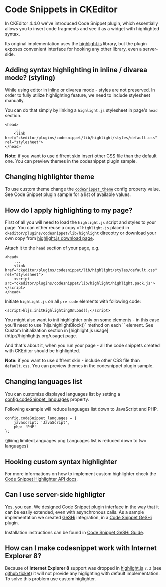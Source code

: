 # Code Snippets in CKEditor

In CKEditor 4.4.0 we've introduced Code Snippet plugin, which essentially allows you to insert code fragments and see it as a widget with highlighted syntax.

Its original implementation uses the [highlight.js](http://highlightjs.org) library, but the plugin exposes convenient interface for hooking any other library, even a server-side.

## Adding syntax highlighting in inline / divarea mode? (styling)

While using editor in [inline](#!/guide/dev_inline) or divarea mode - styles are not preserved. In order to fully utilize highlighting feature, we need to include stylesheet manually.

You can do that simply by linking a `highlight.js` stylesheet in page's `head` section.

	<head>
		...
		<link href="ckeditor/plugins/codesnippet/lib/highlight/styles/default.css" rel="stylesheet">
	</head>

**Note:** if you want to use diffrent skin insert other CSS file than the default one. You can preview themes in the codesnippet plugin sample.

## Changing highlighter theme

To use custom theme change the [`codeSnippet_theme`](#!/api/CKEDITOR.config-cfg-codeSnippet_theme) config property value. See Code Snippet plugin sample for a list of available values.

## How do I apply highlighting to my page?

First of all you will need to load the `highlight.js` script and styles to your page. You can either reuse a copy of `highlight.js` placed in `ckeditor/plugins/codesnippet/lib/highlight` direcotry or download your own copy from [highlight.js download page](http://highlightjs.org/download).

Attach it to the `head` section of your page, e.g.

	<head>
		...
		<link href="ckeditor/plugins/codesnippet/lib/highlight/styles/default.css" rel="stylesheet">
		<script src="ckeditor/plugins/codesnippet/lib/highlight/highlight.pack.js"></script>
	</head>

Initiate `highlight.js` on all `pre code` elements with following code:

	<script>hljs.initHighlightingOnLoad();</script>

<p class="tip">You might also want to init highlighter only on some elements - in this case you'll need to use `hljs.highlightBlock()` method on each `<block>` element. See Custom Initialization section in [highlight.js usage](http://highlightjs.org/usage) page.</p>

And that's about it, when you run your page - all the code snippets created with CKEditor should be highlighted.

**Note:** if you want to use diffrent skin - include other CSS file than `default.css`. You can preview themes in the codesnippet plugin sample.

## Changing languages list

You can customize displayed languages list by setting a [config.codeSnippet_languages](#!/api/CKEDITOR.config-cfg-codeSnippet_languages) property.

Following example will reduce languages list down to JavaScript and PHP.

	config.codeSnippet_languages = {
		javascript: 'JavaScript',
		php: 'PHP'
	};

{@img limitedLanguages.png Languages list is reduced down to two languages}

## Hooking custom syntax highlighter

For more informations on how to implement custom highlighter check the [Code Snippet Highlighter API docs](#!/api/CKEDITOR.plugins.codesnippet.highlighter).

## Can I use server-side highligter

Yes, you can. We designed Code Snippet plugin interface in the way that it can be easily extended, even with asynchronous calls. As a sample implementation we created [GeSHi](http://qbnz.com/highlighter/) integration, in a [Code Snippet GeSHi](http://ckeditor.com/addon/codesnippetgeshi) plugin.

Installation instructions can be found in [Code Snippet GeSHi Guide](#!/guide/dev_codesnippetgeshi).

## How can I make codesnippet work with Internet Explorer 8?

Because of **Internet Explorer 8** support was dropped in [highlight.js](http://highlightjs.org) `7.3` (see [github ticket](https://github.com/isagalaev/highlight.js/issues/280)) it will not provide any higlighting with default implementation. To solve this problem use custom higlighter.
